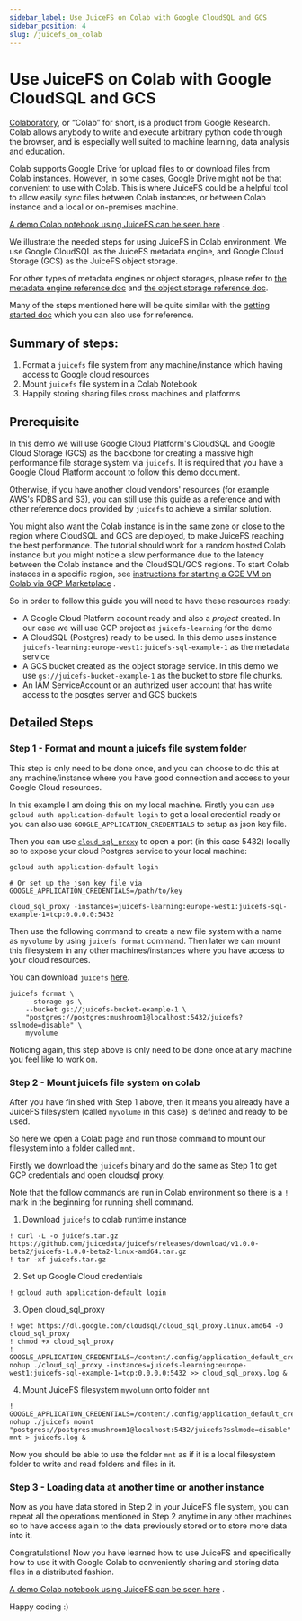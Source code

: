 ```yaml
---
sidebar_label: Use JuiceFS on Colab with Google CloudSQL and GCS
sidebar_position: 4
slug: /juicefs_on_colab
---
```


# Use JuiceFS on Colab with Google CloudSQL and GCS

[Colaboratory](https://colab.research.google.com), or “Colab” for short, is a product from Google Research. Colab allows
anybody to write and execute arbitrary python code through the browser, and is especially well suited to machine
learning, data analysis and education.

Colab supports Google Drive for upload files to or download files from Colab instances. However, in some cases, Google
Drive might not be that convenient to use with Colab. This is where JuiceFS could be a helpful tool to allow easily sync
files between Colab instances, or between Colab instance and a local or on-premises machine.

[A demo Colab notebook using JuiceFS can be seen here](https://colab.research.google.com/drive/1wA8vRwqiihXkI6ViDU8Ud868UeYtmCo5)
.

We illustrate the needed steps for using JuiceFS in Colab environment. We use Google CloudSQL as the JuiceFS metadata
engine, and Google Cloud Storage (GCS) as the JuiceFS object storage.

For other types of metadata engines or object storages, please refer
to [the metadata engine reference doc](../guide/how_to_setup_metadata_engine.md)
and [the object storage reference doc](../guide/how_to_setup_object_storage.md).

Many of the steps mentioned here will be quite similar with
the [getting started doc](../getting-started/for_distributed.md)
which you can also use for reference.

## Summary of steps:

1. Format a `juicefs` file system from any machine/instance which having access to Google cloud resources
2. Mount `juicefs` file system in a Colab Notebook
3. Happily storing sharing files cross machines and platforms

## Prerequisite

In this demo we will use Google Cloud Platform's CloudSQL and Google Cloud Storage (GCS) as the backbone for creating a
massive high performance file storage system via `juicefs`. It is required that you have a Google Cloud Platform account
to follow this demo document.

Otherwise, if you have another cloud vendors' resources (for example AWS's RDBS and S3), you can still use this guide as
a reference and with other reference docs provided by `juicefs` to achieve a similar solution.

You might also want the Colab instance is in the same zone or close to the region where CloudSQL and GCS are deployed,
to make JuiceFS reaching the best performance. The tutorial should work for a random hosted Colab instance but you might
notice a slow performance due to the latency between the Colab instance and the CloudSQL/GCS regions. To start Colab
instaces in a specific region,
see [instructions for starting a GCE VM on Colab via GCP Marketplace](https://research.google.com/colaboratory/marketplace.html)
.

So in order to follow this guide you will need to have these resources ready:

* A Google Cloud Platform account ready and also a *project* created. In our case we will use GCP project
  as `juicefs-learning` for the demo
* A CloudSQL (Postgres) ready to be used. In this demo uses instance
  `juicefs-learning:europe-west1:juicefs-sql-example-1` as the metadata service
* A GCS bucket created as the object storage service. In this demo we use
  `gs://juicefs-bucket-example-1` as the bucket to store file chunks.
* An IAM ServiceAccount or an authrized user account that has write access to the posgtes server and GCS buckets

## Detailed Steps

### Step 1 - Format and mount a juicefs file system folder

This step is only need to be done once, and you can choose to do this at any machine/instance where you have good
connection and access to your Google Cloud resources.

In this example I am doing this on my local machine. Firstly you can use
`gcloud auth application-default login` to get a local credential ready or you can also
use `GOOGLE_APPLICATION_CREDENTIALS` to setup as json key file.

Then you can use [`cloud_sql_proxy`](https://cloud.google.com/sql/docs/mysql/connect-admin-proxy) to open a port (in
this case 5432) locally so to expose your cloud Postgres service to your local machine:

```
gcloud auth application-default login

# Or set up the json key file via GOOGLE_APPLICATION_CREDENTIALS=/path/to/key

cloud_sql_proxy -instances=juicefs-learning:europe-west1:juicefs-sql-example-1=tcp:0.0.0.0:5432
```

Then use the following command to create a new file system with a name as `myvolume` by using `juicefs format` command.
Then later we can mount this filesystem in any other machines/instances where you have access to your cloud resources.

You can download `juicefs` [here](https://github.com/juicedata/juicefs/releases).

```
juicefs format \
    --storage gs \
    --bucket gs://juicefs-bucket-example-1 \
    "postgres://postgres:mushroom1@localhost:5432/juicefs?sslmode=disable" \
    myvolume
```

Noticing again, this step above is only need to be done once at any machine you feel like to work on.

### Step 2 - Mount juicefs file system on colab

After you have finished with Step 1 above, then it means you already have a JuiceFS filesystem (called `myvolume` in
this case) is defined and ready to be used.

So here we open a Colab page and run those command to mount our filesystem into a folder called `mnt`.

Firstly we download the `juicefs` binary and do the same as Step 1 to get GCP credentials and open cloudsql proxy.

Note that the follow commands are run in Colab environment so there is a
`!` mark in the beginning for running shell command.

1. Download `juicefs` to colab runtime instance

```
! curl -L -o juicefs.tar.gz https://github.com/juicedata/juicefs/releases/download/v1.0.0-beta2/juicefs-1.0.0-beta2-linux-amd64.tar.gz 
! tar -xf juicefs.tar.gz
```

2. Set up Google Cloud credentials

```
! gcloud auth application-default login
```

3. Open cloud_sql_proxy

```
! wget https://dl.google.com/cloudsql/cloud_sql_proxy.linux.amd64 -O cloud_sql_proxy
! chmod +x cloud_sql_proxy
! GOOGLE_APPLICATION_CREDENTIALS=/content/.config/application_default_credentials.json nohup ./cloud_sql_proxy -instances=juicefs-learning:europe-west1:juicefs-sql-example-1=tcp:0.0.0.0:5432 >> cloud_sql_proxy.log &
```

4. Mount JuiceFS filesystem `myvolumn` onto folder `mnt`

```
! GOOGLE_APPLICATION_CREDENTIALS=/content/.config/application_default_credentials.json nohup ./juicefs mount  "postgres://postgres:mushroom1@localhost:5432/juicefs?sslmode=disable" mnt > juicefs.log &
```

Now you should be able to use the folder `mnt` as if it is a local filesystem folder to write and read folders and files
in it.

### Step 3 - Loading data at another time or another instance

Now as you have data stored in Step 2 in your JuiceFS file system, you can repeat all the operations mentioned in Step 2
anytime in any other machines so to have access again to the data previously stored or to store more data into it.

Congratulations! Now you have learned how to use JuiceFS and specifically how to use it with Google Colab to
conveniently sharing and storing data files in a distributed fashion.

[A demo Colab notebook using JuiceFS can be seen here](https://colab.research.google.com/drive/1wA8vRwqiihXkI6ViDU8Ud868UeYtmCo5)
.

Happy coding :)
